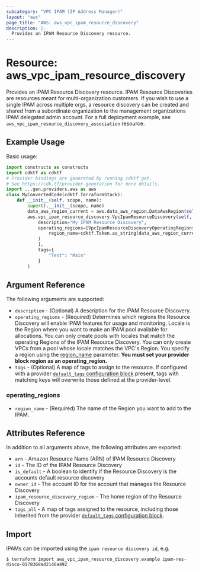 ```yaml
---
subcategory: "VPC IPAM (IP Address Manager)"
layout: "aws"
page_title: "AWS: aws_vpc_ipam_resource_discovery"
description: |-
  Provides an IPAM Resource Discovery resource.
---
```


# Resource: aws_vpc_ipam_resource_discovery

Provides an IPAM Resource Discovery resource. IPAM Resource Discoveries are resources meant for multi-organization customers. If you wish to use a single IPAM across multiple orgs, a resource discovery can be created and shared from a subordinate organization to the management organizations IPAM delegated admin account. For a full deployment example, see `aws_vpc_ipam_resource_discovery_association` resource.

## Example Usage

Basic usage:

```python
import constructs as constructs
import cdktf as cdktf
# Provider bindings are generated by running cdktf get.
# See https://cdk.tf/provider-generation for more details.
import ...gen.providers.aws as aws
class MyConvertedCode(cdktf.TerraformStack):
    def __init__(self, scope, name):
        super().__init__(scope, name)
        data_aws_region_current = aws.data_aws_region.DataAwsRegion(self, "current")
        aws.vpc_ipam_resource_discovery.VpcIpamResourceDiscovery(self, "main",
            description="My IPAM Resource Discovery",
            operating_regions=[VpcIpamResourceDiscoveryOperatingRegions(
                region_name=cdktf.Token.as_string(data_aws_region_current.name)
            )
            ],
            tags={
                "Test": "Main"
            }
        )
```

## Argument Reference

The following arguments are supported:

* `description` - (Optional) A description for the IPAM Resource Discovery.
* `operating_regions` - (Required) Determines which regions the Resource Discovery will enable IPAM features for usage and monitoring. Locale is the Region where you want to make an IPAM pool available for allocations. You can only create pools with locales that match the operating Regions of the IPAM Resource Discovery. You can only create VPCs from a pool whose locale matches the VPC's Region. You specify a region using the [region_name](#operating_regions) parameter. **You must set your provider block region as an operating_region.**
* `tags` - (Optional) A map of tags to assign to the resource. If configured with a provider [`default_tags` configuration block](https://registry.terraform.io/providers/hashicorp/aws/latest/docs#default_tags-configuration-block) present, tags with matching keys will overwrite those defined at the provider-level.

### operating_regions

* `region_name` - (Required) The name of the Region you want to add to the IPAM.

## Attributes Reference

In addition to all arguments above, the following attributes are exported:

* `arn` - Amazon Resource Name (ARN) of IPAM Resource Discovery
* `id` - The ID of the IPAM Resource Discovery
* `is_default` - A boolean to identify if the Resource Discovery is the accounts default resource discovery
* `owner_id` - The account ID for the account that manages the Resource Discovery
* `ipam_resource_discovery_region` - The home region of the Resource Discovery
* `tags_all` - A map of tags assigned to the resource, including those inherited from the provider [`default_tags` configuration block](https://registry.terraform.io/providers/hashicorp/aws/latest/docs#default_tags-configuration-block).

## Import

IPAMs can be imported using the `ipam resource discovery id`, e.g.

```
$ terraform import aws_vpc_ipam_resource_discovery.example ipam-res-disco-0178368ad2146a492
```

<!-- cache-key: cdktf-0.17.0-pre.15 input-3ac90aec20d7fafcb8a71667dd9ada9f3bf473ff6b62c6e135ff59d513de0d42 -->